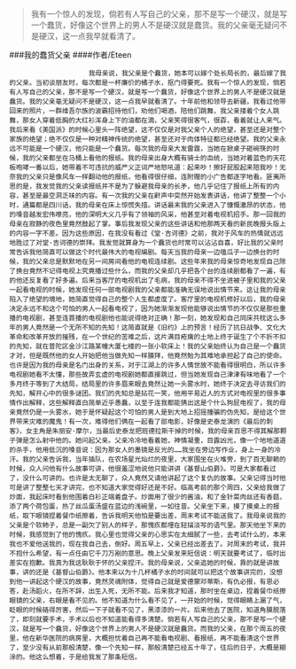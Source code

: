 > 我有一个惊人的发现，倘若有人写自己的父亲，那不是写一个硬汉，就是写一个蠢货，好像这个世界上的男人不是硬汉就是蠢货。我的父亲毫无疑问不是硬汉，这一点我早就看清了。

###我的蠢货父亲
####作者/Eteen

						我母亲说，我父亲是个蠢货，她本可以嫁个处长局长的，最后嫁了我的父亲。当初谈朋友时，每次都是一杯廉价的橘子水，抠门得要死。我有一个惊人的发现，倘若有人写自己的父亲，那不是写一个硬汉，就是写一个蠢货，好像这个世界上的男人不是硬汉就是蠢货。我的父亲毫无疑问不是硬汉，这一点我早就看清了。十年前他和领导去新疆，我看过他带回来的照片，一群维吾尔族的波霸招待他们，劝他们喝酒，陪他们跳舞，我父亲搂着个女人跳舞，那女人穿着低胸的大红衫浑身上下的油都在滴，父亲笑得很客气，很孬，看着就让人来气。我后来看《美国派》的时候心里头一阵绝望，这不仅仅是对我父亲个人的绝望，甚至还是对整个家族的绝望；绝不仅仅是一种对精神传统的绝望，甚至还对于肉体特征都已经绝望。我的父亲永远不可能是一个硬汉，他只能是一个蠢货。每次我的母亲大发雷霆，当她在掀桌子砸碗筷的时候，我的父亲都坐在马桶上看他的报纸。我的母亲出身大概有骑士的血统，当她对着蓝色的天花板咆哮一番以后，她带着不可违抗的威严义正词严地怒吼道：起来吵！擦好屁股起来陪我吵！无奈我的父亲只是像风车一样翻动他的报纸，他看得很仔细，连附赠的小广告都逐字地看。匪夷所思的是，我发觉我的父亲读报纸并不是为了躲避我母亲的长矛，他几乎记住了报纸上所有的内容，甚至是最空洞乏味的内容。有一次我的父亲在鼾声中突然开始发表讲话，他讲了整整一个小时，通篇都是四川话，我的母亲在床上惊慌失措。讲话最末我的父亲进入了慷慨激昂的状态，他的嗓音越发宏伟嘹亮，他的深明大义几乎有了领袖的风采，他甚至对着电视机招手。那一回我的母亲在寂静的夜色里竟然鼓起了掌。事后我发现父亲的这些讲话和他那两天看的新民晚报头版上的内容一字不差。因为这些原因，在我没有看过《堂·吉诃德》之前，我对于风车的热情就远远地胜过了对堂·吉诃德的崇拜。我发觉就算身为一个蠢货也时常可以沾沾自喜，好比我的父亲时常告诉我他简直可以做这个时代最伟大的电视编剧。每天当我的母亲一边嗑瓜子一边换台的时候，我的父亲总是默默地在另一间房间看他的电视连续剧。这些年来我的母亲惊奇地发现自己除了换台竟然不记得电视上究竟播过些什么，而我的父亲却几乎把各个台的连续剧都看了一遍，有的他还反复看了好多遍。后来当客厅的电视机出了毛病，我的母亲不得不坐进被子里和我的父亲一起看电视的时候，她发现任何一部电视剧我的父亲都能准确无误地说出情节来。这让我的母亲陷入了绝望的境地，她简直觉得自己的整个人生都虚度了。客厅里的电视机修好以后，我的母亲决定永远不和这个可怕的男人一起看电视了，因为她渐渐发现他能够说出情节的不仅仅是那些重播的电视剧，甚至连首播的电视剧他也能说得绝对正确！那一刻，她发现和自己同床共枕这么多年的男人竟然是一个无所不知的先知！这简直就是《旧约》上的预言！经历了抗日战争、文化大革命和改革开放的摧残，在一个世纪的苦难之后，这片满目疮痍的土地上终于诞生了个不折不扣的先知，就在普陀区金沙江路某幢大厦七楼的一张小软床上！我的父亲始终认为自己是一个蠢货才对，但是既然他的女人开始把他当做先知一样膜拜，他竟然勉为其难地承担起了自己的使命。也许是因为我的母亲是名门出身的关系，对于江湖上的许多人情世故不能看得很明白，所以许多电视剧她看不太懂，那些故弄玄虚的电视剧她都直接跳过，但当她发现自己津津有味地看了一个多月终于等到了大结局，结局里的许多眉来眼去竟然让她一头雾水时，她终于决定去寻访我们的先知，解开心中的很多谜团。我们的先知总是拈花一笑，他用平易近人的方式对电视里的很多事情作出解释，这些解释直白简单近乎愚蠢，以至于连我都能猜出这是个什么狗屁电视了，我的母亲竟然仍是一头雾水，她于是怀疑起这个可怕的男人是到大地上招摇撞骗的伪先知，是给这个世界带来灾难的魔鬼！有一次，难得他们俩在一起看了部电影，好像是史泰龙演的《最后的刺客》，女主角是朱丽安·摩尔，当最后史泰龙把班德拉斯干掉的时候，我的母亲百思不得其解那颗子弹是怎么射中他的。她问起父亲。父亲冷冷地看着她，神情凝重，目露凶光，像一个地地道道的杀手，他用低沉的嗓音说：因为那女人的墨镜是反光的……我坐在旁边写作业，身上一身的冷汗。我的父亲告诉我，当年插队，在农场星光灿烂的夜里，大家围坐在火堆旁，到了百无聊赖的时候，众人问他有什么故事可讲，他很羞涩地说他只能讲讲《基督山伯爵》。可是大家都看过了，没什么可讲的。也许是太无聊了，众人竟然又请他讲起了这个复仇的故事。父亲记得当时他可是讲了整整七天才讲完，也不知道大家觉得好还是不好。临高考前的那个周四，父亲给我做了炒面，我起床时看到他围着白衫正端着盘子。炒面用了很少的酱油，和了金针菜肉丝还有香菇，添了两个荷包蛋，热了丝瓜蛋汤盛在蓝边的浅碗里，一如往昔。父亲坐下来，摸了摸桌上的报纸，取下眼镜捏着餐巾纸擦着，告诉我明天他怕是要出差，周末考试不能送我了。我母亲说我的父亲是个软柿子，总是一副欠了别人的样子，那愧疚都埋在轻描淡写的语气里。那天他坐下来的时候，我感觉到了他的愧疚。我心里也觉得父亲的心思实在太细腻了一些，去考试什么的，本来我也不爱他送我的，现在我自己去，倒好。周五早上，父亲已经出差去了。对周末的考试，我并不抱什么希望，有一点任由它千刀万剐的意思。晚上父亲发来短信说：明天就要考试了，临时出差实在抱歉。我真为我这耿耿于怀的父亲捏汗。我的母亲说，父亲追她的时候，靠的就是讲故事，讲的还是《基督山伯爵》。他本来以为十几杯橘子水的时间就可以把这个故事讲完的，没想到他一讲起这个硬汉的故事，竟然灵魂附体，觉得自己就是爱德蒙邓蒂斯，有仇必报，有恩必答，赴汤蹈火，在所不辞，出生入死，无所不能。后来我才知道，那时坐在桌边，捏着餐巾纸擦眼镜的父亲，右眼是看不见的。他不知道为什么看不见了，一开始的时候，觉得眼睛上漏了气，眨眼的时候硌得厉害，然后一下子就看不见了，黑漆漆的一片。后来他去了医院，知道角膜脱落了，即刻就要手术，手术以后也不知道能看得多清楚。倘若有人写自己的父亲，那不是写一个硬汉，就是写一个蠢货，好像这个世界上的男人不是硬汉就是蠢货。而我的父亲，在那个周五的夜里，他在新华医院的病房里，大概担忧着自己再不能看电视剧、看报纸，再不能看清这个世界了，至少没有从前那般清楚，像一个先知一样，那般清楚已经五十年了，往后的日子，大概是糊涂的。他这么想着，于是给我发了那条短信。			  		